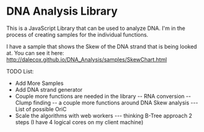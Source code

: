 DNA Analysis Library
================

This is a JavaScript Library that can be used to analyze DNA. I'm in the process of creating samples for the individual functions. 

I have a sample that shows the Skew of the DNA strand that is being looked at. You can see it here: http://dalecox.github.io/DNA_Analysis/samples/SkewChart.html 

TODO List:
- Add More Samples
- Add DNA strand generator 
- Couple more functions are needed in the library 
-- RNA conversion 
-- Clump finding
-- a couple more functions around DNA Skew analysis
--- List of possible OriC 
- Scale the algorithms with web workers 
--- thinking B-Tree approach 2 steps (I have 4 logical cores on my client machine)
